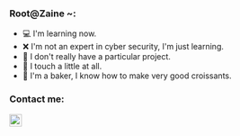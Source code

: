 
### Root@Zaine ~:

- 💻 I'm learning now.
- ❌ I'm not an expert in cyber security, I'm just learning.
- 💬 I don't really have a particular project.
- 🧿 I touch a little at all.
- 🥖 I'm a baker, I know how to make very good croissants.



### Contact me:

[<img align="left" alt="codeSTACKr.com" width="22px" src="https://maxcdn.icons8.com/Share/icon/Logos/discord_logo1600.png" />][discord]



<!--END_SECTION:activity-->

</details>

[discord]: https://discord.com/users/528245379322478617/
